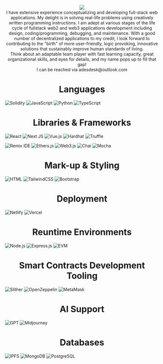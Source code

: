 <p align="center">
    <img src="https://readme-typing-svg.herokuapp.com?size=35&duration=5500&color=#FF7518&vCenter=true&center=true&width=600&lines=Meet+Adeola+David+A.;A+Full+Stack+Javacript+and+Solidity+Developer">
<br>
I have extensive experience conceptualizing and developing full-stack web applications. My delight is in solving real-life problems using creatively written programming instructions. I am adept at various stages of the life cycle of fullstack web2 and web3 applications development including design, coding/programming, debugging, and maintenance. With a good number of decentralized applications to my credit, I look forward to contributing to the "birth" of more user-friendly, logic provoking, innovative solutions that sustainably improve human standards of living.
<br>
Think about an adaptable team player with fast learning capacity, great organizational skills, and eyes for details, and my name pops up to fill that gap!
<br>
I can be reached via adesdesk@outlook.com
</p>

<h1 align="center">Languages</h1>

![Solidity](https://img.shields.io/badge/Solidity-%23363636.svg?style=for-the-badge&logo=solidity&logoColor=white) ![JavaScript](https://img.shields.io/badge/JavaScript-%23F7DF1E.svg?style=for-the-badge&logo=javascript&logoColor=black) ![Python](https://img.shields.io/badge/python-3670A0?style=for-the-badge&logo=python&logoColor=ffdd54) ![TypeScript](https://img.shields.io/badge/typescript-%23007ACC.svg?style=for-the-badge&logo=typescript&logoColor=white)


<h1 align="center">Libraries & Frameworks</h1>

![React](https://img.shields.io/badge/react-%2320232a.svg?style=for-the-badge&logo=react&logoColor=%2361DAFB) ![Next JS](https://img.shields.io/badge/Next-black?style=for-the-badge&logo=next.js&logoColor=white) ![Vue.js](https://img.shields.io/badge/Vue.js-%234FC08D.svg?style=for-the-badge&logo=vue.js&logoColor=white) ![Hardhat](https://img.shields.io/badge/Hardhat-%232F4F4F.svg?style=for-the-badge&logo=hardhat&logoColor=white) ![Truffle](https://img.shields.io/badge/Truffle-%234F408E.svg?style=for-the-badge&logo=truffle&logoColor=white)


![Remix IDE](https://img.shields.io/badge/Remix%20IDE-%2366595E.svg?style=for-the-badge&logo=remix&logoColor=white) ![Ethers.js](https://img.shields.io/badge/Ethers.js-%234CAF50.svg?style=for-the-badge&logo=ethereum&logoColor=white) ![Web3.js](https://img.shields.io/badge/Web3.js-%23334959.svg?style=for-the-badge&logo=ethereum&logoColor=white) ![Chai](https://img.shields.io/badge/Chai-%23F6ECD7.svg?style=for-the-badge&logo=chai&logoColor=black) ![Mocha](https://img.shields.io/badge/Mocha-%238D6748.svg?style=for-the-badge&logo=mocha&logoColor=white)

<h1 align="center">Mark-up & Styling</h1>

![HTML](https://img.shields.io/badge/HTML-%23E34F26.svg?style=for-the-badge&logo=html5&logoColor=white) ![TailwindCSS](https://img.shields.io/badge/tailwindcss-%2338B2AC.svg?style=for-the-badge&logo=tailwind-css&logoColor=white) ![Bootstrap](https://img.shields.io/badge/Bootstrap-%23563D7C.svg?style=for-the-badge&logo=bootstrap&logoColor=white)

 
<h1 align="center">Deployment</h1>

![Netlify](https://img.shields.io/badge/netlify-%23000000.svg?style=for-the-badge&logo=netlify&logoColor=#00C7B7) ![Vercel](https://img.shields.io/badge/Vercel-%23000000.svg?style=for-the-badge&logo=vercel&logoColor=white)

<h1 align="center">Reuntime Environments</h1>

![Node.js](https://img.shields.io/badge/Node.js-%23339933.svg?style=for-the-badge&logo=node.js&logoColor=white) ![Express.js](https://img.shields.io/badge/Express.js-%23000000.svg?style=for-the-badge&logo=express&logoColor=white) ![EVM](https://img.shields.io/badge/EVM-%2366595E.svg?style=for-the-badge&logo=ethereum&logoColor=white)


<h1 align="center">Smart Contracts Development Tooling</h1>

![Slither](https://img.shields.io/badge/Slither-%23808080.svg?style=for-the-badge&logo=ethereum&logoColor=white) ![OpenZeppelin](https://img.shields.io/badge/OpenZeppelin-%2372BEA6.svg?style=for-the-badge&logo=openzeppelin&logoColor=white) ![MetaMask](https://img.shields.io/badge/MetaMask-%236E4C99.svg?style=for-the-badge&logo=metamask&logoColor=white)

<h1 align="center">AI Support</h1>

![GPT](https://img.shields.io/badge/GPT-%23555555.svg?style=for-the-badge&logo=openai&logoColor=white) ![Midjourney](https://img.shields.io/badge/Midjourney-%230A0A0A.svg?style=for-the-badge&logo=midjourney&logoColor=white)

<h1 align="center">Databases</h1>

![IPFS](https://img.shields.io/badge/IPFS-%234A9EDC.svg?style=for-the-badge&logo=ipfs&logoColor=white) ![MongoDB](https://img.shields.io/badge/MongoDB-%2347A248.svg?style=for-the-badge&logo=mongodb&logoColor=white) ![PostgreSQL](https://img.shields.io/badge/PostgreSQL-%23336791.svg?style=for-the-badge&logo=postgresql&logoColor=white)

